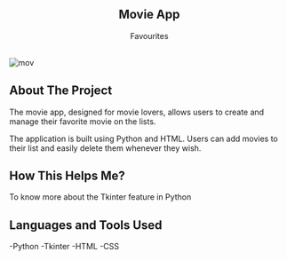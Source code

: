 <p align="center">
  <h2 align="center">Movie App</h2>
  <p align="center">
   Favourites 
    <br/>
    <br/>
  </p>
</p>

![mov](https://github.com/amal-jith/cinephile/assets/123450863/61c87b66-7343-4370-a867-8810ab52842a)

## About The Project
The movie app, designed for movie lovers, allows users to create and manage their favorite movie on the lists.

The application is built using Python and HTML. Users can add movies to their list and easily delete them whenever they wish.

## How This Helps Me?
To know more about the Tkinter feature in Python

## Languages and Tools Used
-Python 
-Tkinter
-HTML
-CSS

